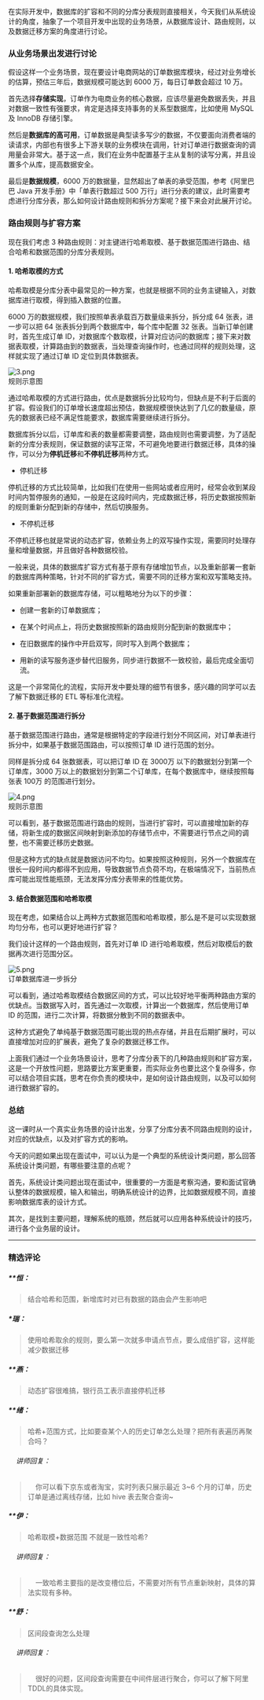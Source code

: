 <p data-nodeid="845">在实际开发中，数据库的扩容和不同的分库分表规则直接相关，今天我们从系统设计的角度，抽象了一个项目开发中出现的业务场景，从数据库设计、路由规则，以及数据迁移方案的角度进行讨论。</p>
<h3 data-nodeid="846">从业务场景出发进行讨论</h3>
<p data-nodeid="847">假设这样一个业务场景，现在要设计电商网站的订单数据库模块，经过对业务增长的估算，预估三年后，数据规模可能达到 6000 万，每日订单数会超过 10 万。</p>
<p data-nodeid="848">首先选择<strong data-nodeid="911">存储实现</strong>，订单作为电商业务的核心数据，应该尽量避免数据丢失，并且对数据一致性有强要求，肯定是选择支持事务的关系型数据库，比如使用 MySQL 及 InnoDB 存储引擎。</p>
<p data-nodeid="849">然后是<strong data-nodeid="917">数据库的高可用</strong>，订单数据是典型读多写少的数据，不仅要面向消费者端的读请求，内部也有很多上下游关联的业务模块在调用，针对订单进行数据查询的调用量会非常大。基于这一点，我们在业务中配置基于主从复制的读写分离，并且设置多个从库，提高数据安全。</p>
<p data-nodeid="850">最后是<strong data-nodeid="923">数据规模</strong>，6000 万的数据量，显然超出了单表的承受范围，参考《阿里巴巴 Java 开发手册》中「单表行数超过 500 万行」进行分表的建议，此时需要考虑进行分库分表，那么如何设计路由规则和拆分方案呢？接下来会对此展开讨论。</p>
<h3 data-nodeid="851">路由规则与扩容方案</h3>
<p data-nodeid="852">现在我们考虑 3 种路由规则：对主键进行哈希取模、基于数据范围进行路由、结合哈希和数据范围的分库分表规则。</p>
<h4 data-nodeid="853">1. 哈希取模的方式</h4>
<p data-nodeid="854">哈希取模是分库分表中最常见的一种方案，也就是根据不同的业务主键输入，对数据库进行取模，得到插入数据的位置。</p>
<p data-nodeid="1787">6000 万的数据规模，我们按照单表承载百万数量级来拆分，拆分成 64 张表，进一步可以把 64 张表拆分到两个数据库中，每个库中配置 32 张表。当新订单创建时，首先生成订单 ID，对数据库个数取模，计算对应访问的数据库；接下来对数据表取模，计算路由到的数据表，当处理查询操作时，也通过同样的规则处理，这样就实现了通过订单 ID 定位到具体数据表。</p>
<p data-nodeid="1788" class=""><img src="https://s0.lgstatic.com/i/image/M00/26/60/CgqCHl7x0eOAWkmIAACs_WhYNh0680.png" alt="3.png" data-nodeid="1792"><br>
规则示意图</p>




<p data-nodeid="858">通过哈希取模的方式进行路由，优点是数据拆分比较均匀，但缺点是不利于后面的扩容。假设我们的订单增长速度超出预估，数据规模很快达到了几亿的数量级，原先的数据表已经不满足性能要求，数据库需要继续进行拆分。</p>
<p data-nodeid="859">数据库拆分以后，订单库和表的数量都需要调整，路由规则也需要调整，为了适配新的分库分表规则，保证数据的读写正常，不可避免地要进行数据迁移，具体的操作，可以分为<strong data-nodeid="943">停机迁移</strong>和<strong data-nodeid="944">不停机迁移</strong>两种方式。</p>
<ul data-nodeid="860">
<li data-nodeid="861">
<p data-nodeid="862">停机迁移</p>
</li>
</ul>
<p data-nodeid="863">停机迁移的方式比较简单，比如我们在使用一些网站或者应用时，经常会收到某段时间内暂停服务的通知，一般是在这段时间内，完成数据迁移，将历史数据按照新的规则重新分配到新的存储中，然后切换服务。</p>
<ul data-nodeid="864">
<li data-nodeid="865">
<p data-nodeid="866">不停机迁移</p>
</li>
</ul>
<p data-nodeid="867">不停机迁移也就是常说的动态扩容，依赖业务上的双写操作实现，需要同时处理存量和增量数据，并且做好各种数据校验。</p>
<p data-nodeid="868">一般来说，具体的数据库扩容方式有基于原有存储增加节点，以及重新部署一套新的数据库两种策略，针对不同的扩容方式，需要不同的迁移方案和双写策略支持。</p>
<p data-nodeid="869">如果重新部署新的数据库存储，可以粗略地分为以下的步骤：</p>
<ul data-nodeid="870">
<li data-nodeid="871">
<p data-nodeid="872">创建一套新的订单数据库；</p>
</li>
<li data-nodeid="873">
<p data-nodeid="874">在某个时间点上，将历史数据按照新的路由规则分配到新的数据库中；</p>
</li>
<li data-nodeid="875">
<p data-nodeid="876">在旧数据库的操作中开启双写，同时写入到两个数据库；</p>
</li>
<li data-nodeid="877">
<p data-nodeid="878">用新的读写服务逐步替代旧服务，同步进行数据不一致校验，最后完成全面切流。</p>
</li>
</ul>
<p data-nodeid="879">这是一个非常简化的流程，实际开发中要处理的细节有很多，感兴趣的同学可以去了解下数据迁移的 ETL 等标准化流程。</p>
<h4 data-nodeid="880">2. 基于数据范围进行拆分</h4>
<p data-nodeid="881">基于数据范围进行路由，通常是根据特定的字段进行划分不同区间，对订单表进行拆分中，如果基于数据范围路由，可以按照订单 ID 进行范围的划分。</p>
<p data-nodeid="2325">同样是拆分成 64 张数据表，可以把订单 ID 在 3000万 以下的数据划分到第一个订单库，3000 万以上的数据划分到第二个订单库，在每个数据库中，继续按照每张表 100万 的范围进行划分。</p>
<p data-nodeid="2326" class=""><img src="https://s0.lgstatic.com/i/image/M00/26/54/Ciqc1F7x0fSADRFMAACumaYaTOo201.png" alt="4.png" data-nodeid="2330"><br>
规则示意图</p>




<p data-nodeid="885">可以看到，基于数据范围进行路由的规则，当进行扩容时，可以直接增加新的存储，将新生成的数据区间映射到新添加的存储节点中，不需要进行节点之间的调整，也不需要迁移历史数据。</p>
<p data-nodeid="886">但是这种方式的缺点就是数据访问不均匀。如果按照这种规则，另外一个数据库在很长一段时间内都得不到应用，导致数据节点负荷不均，在极端情况下，当前热点库可能出现性能瓶颈，无法发挥分库分表带来的性能优势。</p>
<h4 data-nodeid="887">3. 结合数据范围和哈希取模</h4>
<p data-nodeid="888">现在考虑，如果结合以上两种方式数据范围和哈希取模，那么是不是可以实现数据均匀分布，也可以更好地进行扩容？</p>
<p data-nodeid="2863">我们设计这样的一个路由规则，首先对订单 ID 进行哈希取模，然后对取模后的数据再次进行范围分区。</p>
<p data-nodeid="2864" class=""><img src="https://s0.lgstatic.com/i/image/M00/26/60/CgqCHl7x0gGARLrYAAEBoh985X0406.png" alt="5.png" data-nodeid="2868"><br>
订单数据库进一步拆分</p>




<p data-nodeid="892">可以看到，通过哈希取模结合数据区间的方式，可以比较好地平衡两种路由方案的优缺点。当数据写入时，首先通过一次取模，计算出一个数据库，然后使用订单 ID 的范围，进行二次计算，将数据分散到不同的数据表中。</p>
<p data-nodeid="893">这种方式避免了单纯基于数据范围可能出现的热点存储，并且在后期扩展时，可以直接增加对应的扩展表，避免了复杂的数据迁移工作。</p>
<p data-nodeid="894">上面我们通过一个业务场景设计，思考了分库分表下的几种路由规则和扩容方案，这是一个开放性问题，思路要比方案更重要，而实际业务也要比这个复杂得多，你可以结合项目实践，思考在你负责的模块中，是如何设计路由规则，以及可以如何进行数据扩容的。</p>
<h3 data-nodeid="895">总结</h3>
<p data-nodeid="896">这一课时从一个真实业务场景的设计出发，分享了分库分表不同路由规则的设计，对应的优缺点，以及对扩容方式的影响。</p>
<p data-nodeid="897">今天的问题如果出现在面试中，可以认为是一个典型的系统设计类问题，那么回答系统设计类问题，有哪些要注意的点呢？</p>
<p data-nodeid="898">首先，系统设计类问题出现在面试中，很重要的一方面是考察沟通，要和面试官确认整体的数据规模，输入和输出，明确系统设计的边界，比如数据规模不同，直接影响数据库表的设计方式。</p>
<p data-nodeid="3139">其次，是找到主要问题，理解系统的瓶颈，然后就可以应用各种系统设计的技巧，进行各个业务层的设计。</p>

---

### 精选评论

##### **恒：
> 结合哈希和范围，新增库时对已有数据的路由会产生影响吧

##### *瑞：
> 使用哈希取余的规则，要么第一次就多申请点节点，要么成倍扩容，这样能减少数据迁移

##### **燕：
> 动态扩容很难搞，银行员工表示直接停机迁移

##### **绪：
> 哈希+范围方式，比如要查某个人的历史订单怎么处理？把所有表遍历再聚合吗？

 ###### &nbsp;&nbsp;&nbsp; 讲师回复：
> &nbsp;&nbsp;&nbsp; 你可以看下京东或者淘宝，实时列表只展示最近 3~6 个月的订单，历史订单是通过离线存储，比如 hive 表去聚合查询~

##### **伊：
> 哈希取模+数据范围 不就是一致性哈希?

 ###### &nbsp;&nbsp;&nbsp; 讲师回复：
> &nbsp;&nbsp;&nbsp; 一致哈希主要指的是改变槽位后，不需要对所有节点重新映射，具体的算法实现有多种。

##### **舒：
> 区间段查询怎么处理

 ###### &nbsp;&nbsp;&nbsp; 讲师回复：
> &nbsp;&nbsp;&nbsp; 很好的问题，区间段查询需要在中间件层进行聚合，你可以了解下阿里TDDL的具体实现。

